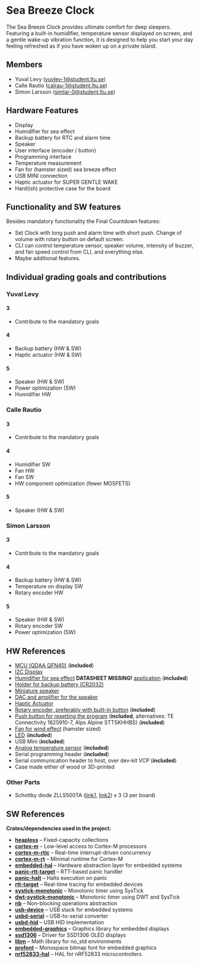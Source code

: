 # Sea Breeze Clock

The Sea Breeze Clock provides ultimate comfort for deep sleepers. Featuring a built-in humidifier, temperature sensor displayed on screen, and a gentle wake-up vibration function, it is designed to help you start your day feeling refreshed as if you have woken up on a private island.

## Members

- Yuval Levy (yuvlev-1@student.ltu.se)
- Calle Rautio (calrau-1@student.ltu.se)
- Simon Larsson (simlar-0@student.ltu.se)

## Hardware Features

- Display
- Humidifier for sea effect
- Backup battery for RTC and alarm time
- Speaker
- User interface (encoder / button)
- Programming interface
- Temperature measurement
- Fan for (hamster sized) sea breeze effect
- USB MINI connection
- Haptic actuator for SUPER GENTLE WAKE
- Hard(ish) protective case for the board

## Functionality and SW features

Besides mandatory functionality the Final Countdown features:

- Set Clock with long push and alarm time with short push. Change of volume with rotary button on default screen.
- CLI can control temperature sensor, speaker volume, intensity of buzzer, and fan speed control from CLI, and everything else.
- Maybe additional features.

## Individual grading goals and contributions

### Yuval Levy
#### 3 
- Contribute to the mandatory goals
#### 4
- Backup battery (HW & SW)
- Haptic actuator (HW & SW)
#### 5 
- Speaker (HW & SW)
- Power optimization (SW)
- Humidifier HW

### Calle Rautio
#### 3 
- Contribute to the mandatory goals
#### 4
- Humidifier SW
- Fan HW
- Fan SW
- HW component optimization (fewer MOSFETS)
#### 5 
- Speaker (HW & SW)

### Simon Larsson
#### 3 
- Contribute to the mandatory goals
#### 4
- Backup battery (HW & SW)
- Temperature on display SW
- Rotary encoder HW
#### 5 
- Speaker (HW & SW)
- Rotary encoder SW
- Power optimization (SW)

## HW References

- [MCU (QDAA QFN40)](https://docs.nordicsemi.com/bundle/ps_nrf52833/page/keyfeatures_html5.html) (**included**)
- [I2C Display](https://se.farnell.com/midas/mdob128032gv-wi/oled-display-cob-128-x-32-pixel/dp/3407291)
- [Humidifier for sea effect]() **DATASHEET MISSING!** [application](https://media.discordapp.net/attachments/1330909785532403752/1331984447591157781/temp.jpg?ex=679c2c6f&is=679adaef&hm=88c490139144ee49c3b781ae197cfe645891c9c844eaf4aa021b754f39057ddf&=&format=webp&width=810&height=403) (**included**)
- [Holder for backup battery (CR2032)](https://se.rs-online.com/web/p/battery-holders/7188457?gb=s)
- [Miniature speaker](https://se.rs-online.com/web/p/miniature-speakers/2596233)
- [DAC and amplifier for the speaker](https://se.farnell.com/analog-devices/max98357aete-t/audio-power-amp-d-40-to-85deg/dp/2949165)
- [Haptic Actuator](https://se.farnell.com/pui-audio/hd-emc1203-lw20-r/dc-motor-3vdc-26ohm-12000rpm/dp/4411154)
- [Rotary encoder, preferably with built-in button](https://se.rs-online.com/web/p/mechanical-rotary-encoders/7377773) (**included**)
- [Push button for resetting the program]() (**included**, alternatives:  TE Connectivity 1825910-7,  Alps Alpine STTSKHHBS) (**included**)
- [Fan for wind effect](https://se.rs-online.com/web/p/axial-fans/2887621?gb=s) (hamster sized)
- [LED](https://se.rs-online.com/web/p/leds/2648165) (**included**)
- USB Mini (**included**)
- [Analog temperature sensor](https://www.digikey.se/sv/products/detail/epcos-tdk-electronics/B57891M0103K000/3500546) (**included**)
- Serial programming header (**included**)
- Serial communication header to host, over dev-kit VCP (**included**)
- Case made either of wood or 3D-printed
### Other Parts
- Schottky diode ZLLS500TA ([link1](https://se.rs-online.com/web/p/schottky-diodes-rectifiers/0155096?gb=s), [link2](https://se.rs-online.com/web/p/schottky-diodes-rectifiers/1219937?gb=s)) x 3 (3 per board)

## SW References

**Crates/dependencies used in the project:**

- **[heapless](https://crates.io/crates/heapless/0.7.16)** – Fixed-capacity collections  
- **[cortex-m](https://docs.rs/cortex-m)** – Low-level access to Cortex-M processors  
- **[cortex-m-rtic](https://crates.io/crates/cortex-m-rtic/1.1.4)** – Real-time interrupt-driven concurrency  
- **[cortex-m-rt](https://crates.io/crates/cortex-m-rt/0.7.3)** – Minimal runtime for Cortex-M  
- **[embedded-hal](https://crates.io/crates/embedded-hal/0.2.7)** – Hardware abstraction layer for embedded systems  
- **[panic-rtt-target](https://crates.io/crates/panic-rtt-target/0.2.0)** – RTT-based panic handler  
- **[panic-halt](https://crates.io/crates/panic-halt/1.0.0)** – Halts execution on panic  
- **[rtt-target](https://crates.io/crates/rtt-target/0.6.1)** – Real-time tracing for embedded devices  
- **[systick-monotonic](https://crates.io/crates/systick-monotonic/1.0.0)** – Monotonic timer using SysTick  
- **[dwt-systick-monotonic](https://crates.io/crates/dwt-systick-monotonic/1.0.0)** – Monotonic timer using DWT and SysTick  
- **[nb](https://crates.io/crates/nb/1.1.0)** – Non-blocking operations abstraction  
- **[usb-device](https://crates.io/crates/usb-device/0.3.2)** – USB stack for embedded systems  
- **[usbd-serial](https://crates.io/crates/usbd-serial/0.2.2)** – USB-to-serial converter  
- **[usbd-hid](https://crates.io/crates/usbd-hid/0.8.2)** – USB HID implementation  
- **[embedded-graphics](https://crates.io/crates/embedded-graphics/0.8.1)** – Graphics library for embedded displays  
- **[ssd1306](https://crates.io/crates/ssd1306/0.9.0)** – Driver for SSD1306 OLED displays  
- **[libm](https://crates.io/crates/libm/0.2.11)** – Math library for no_std environments  
- **[profont](https://crates.io/crates/profont/0.7.0)** – Monospace bitmap font for embedded graphics  
- **[nrf52833-hal](https://crates.io/crates/nrf52833-hal/0.18.0)** – HAL for nRF52833 microcontrollers  
